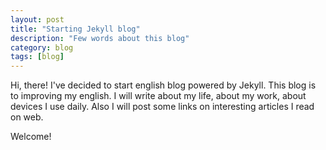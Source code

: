 ```yaml
---
layout: post
title: "Starting Jekyll blog"
description: "Few words about this blog"
category: blog
tags: [blog]
---
```


Hi, there! I've decided to start english blog powered by Jekyll. This blog is to improving my english. I will write about my life, about my work, about devices I use daily. Also I will post some links on interesting articles I read on web. 

Welcome!
